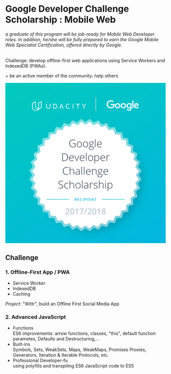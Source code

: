 # Google Developer Challenge Scholarship : Mobile Web

###### a graduate of this program will be job-ready for Mobile Web Developer roles. In addition, he/she will be fully prepared to earn the Google Mobile Web Specialist Certification, offered directly by Google.

Challenge: develop offline-first web applications using Service Workers and IndexedDB (PWAs).

\+ be an active member of the community: help others


![alt text](https://github.com/MarieLynneBlock/GoogleDeveloperChallengeScholarship-MobileWeb/blob/master/Google-Dev-EMEA-Badge.png)


## Challenge

### 1. Offline-First App / PWA
- Service Worker
- IndexedDB
- Caching

_Project:_
"Wittr", build an Offline First Social Media App


### 2. Advanced JavaScript
- Functions   
ES6 improvements: arrow functions, classes, "this", default function parametes, Defaults and Destructuring,...
- Built-ins   
Symbols, Sets, WeakSets, Maps, WeakMaps, Promises Proxies, Generators, Iteration & Iterable Protocols, etc.
- Professional Developer-fu   
using polyfills and transpiling ES6 JavaScript code to ES5
